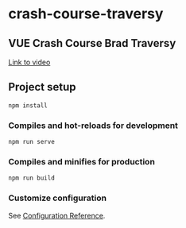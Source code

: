 # crash-course-traversy

## VUE Crash Course Brad Traversy
<a href='https://www.youtube.com/watch?v=qZXt1Aom3Cs&t=4399s'> Link to video </a>


## Project setup
```
npm install
```

### Compiles and hot-reloads for development
```
npm run serve
```

### Compiles and minifies for production
```
npm run build
```

### Customize configuration
See [Configuration Reference](https://cli.vuejs.org/config/).

